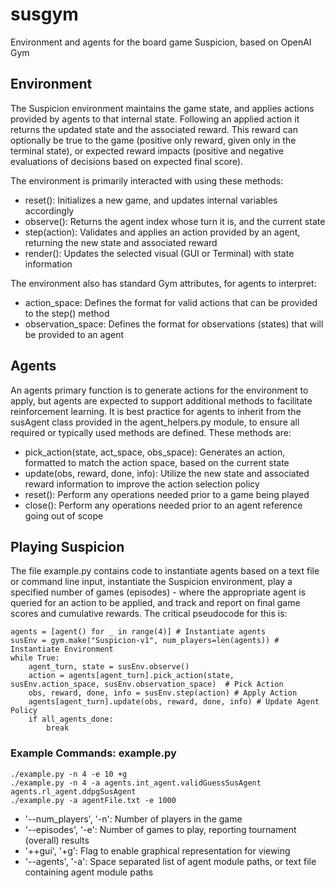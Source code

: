 # susgym
Environment and agents for the board game Suspicion, based on OpenAI Gym

## Environment
The Suspicion environment maintains the game state, and applies actions provided by agents to that internal state. Following an applied action it returns the updated state and the associated reward. This reward can optionally be true to the game (positive only reward, given only in the terminal state), or expected reward impacts (positive and negative evaluations of decisions based on expected final score).

The environment is primarily interacted with using these methods:
- reset(): Initializes a new game, and updates internal variables accordingly
- observe(): Returns the agent index whose turn it is, and the current state
- step(action): Validates and applies an action provided by an agent, returning the new state and associated reward
- render(): Updates the selected visual (GUI or Terminal) with state information

The environment also has standard Gym attributes, for agents to interpret:
- action_space: Defines the format for valid actions that can be provided to the step() method
- observation_space: Defines the format for observations (states) that will be provided to an agent

## Agents
An agents primary function is to generate actions for the environment to apply, but agents are expected to support additional methods to facilitate reinforcement learning. It is best practice for agents to inherit from the susAgent class provided in the agent_helpers.py module, to ensure all required or typically used methods are defined. These methods are:
- pick_action(state, act_space, obs_space): Generates an action, formatted to match the action space, based on the current state
- update(obs, reward, done, info): Utilize the new state and associated reward information to improve the action selection policy
- reset(): Perform any operations needed prior to a game being played
- close(): Perform any operations needed prior to an agent reference going out of scope

## Playing Suspicion
The file example.py contains code to instantiate agents based on a text file or command line input, instantiate the Suspicion environment, play a specified number of games (episodes) - where the appropriate agent is queried for an action to be applied, and track and report on final game scores and cumulative rewards. The critical pseudocode for this is:

```
agents = [agent() for _ in range(4)] # Instantiate agents
susEnv = gym.make("Suspicion-v1", num_players=len(agents)) # Instantiate Environment
while True:
    agent_turn, state = susEnv.observe()
    action = agents[agent_turn].pick_action(state, susEnv.action_space, susEnv.observation_space)  # Pick Action
    obs, reward, done, info = susEnv.step(action) # Apply Action
    agents[agent_turn].update(obs, reward, done, info) # Update Agent Policy
    if all_agents_done:
        break
```

### Example Commands: example.py
```
./example.py -n 4 -e 10 +g
./example.py -n 4 -a agents.int_agent.validGuessSusAgent agents.rl_agent.ddpgSusAgent
./example.py -a agentFile.txt -e 1000
```
- '--num_players', '-n': Number of players in the game
- '--episodes', '-e': Number of games to play, reporting tournament (overall) results
- '++gui', '+g': Flag to enable graphical representation for viewing
- '--agents', '-a': Space separated list of agent module paths, or text file containing agent module paths
